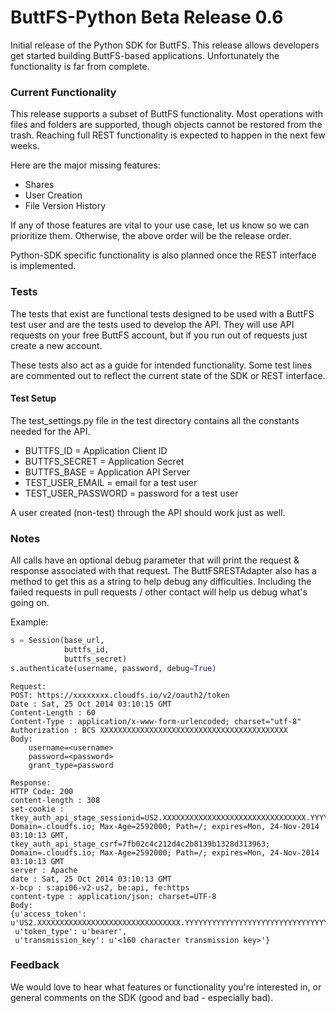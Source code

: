 # ButtFS-Python Beta Release 0.6
Initial release of the Python SDK for ButtFS. This release allows developers get started building ButtFS-based applications. Unfortunately the functionality is far from complete.

### Current Functionality
This release supports a subset of ButtFS functionality. Most operations with files and folders are supported, though objects cannot be restored from the trash. Reaching full REST functionality is expected to happen in the next few weeks.

Here are the major missing features:

* Shares
* User Creation
* File Version History

If any of those features are vital to your use case, let us know so we can prioritize them. Otherwise, the above order will be the release order.

Python-SDK specific functionality is also planned once the REST interface is implemented.

### Tests
The tests that exist are functional tests designed to be used with a ButtFS test user and are the tests used to develop the API. They will use API requests on your free ButtFS account, but if you run out of requests just create a new account.

These tests also act as a guide for intended functionality. Some test lines are commented out to reflect the current state of the SDK or REST interface.

#### Test Setup
The test_settings.py file in the test directory contains all the constants needed for the API. 

* BUTTFS_ID = Application Client ID
* BUTTFS_SECRET = Application Secret
* BUTTFS_BASE = Application API Server
* TEST_USER_EMAIL = email for a test user
* TEST_USER_PASSWORD = password for a test user

A user created (non-test) through the API should work just as well.

### Notes
All calls have an optional debug parameter that will print the request & response associated with that request. The ButtFSRESTAdapter also has a method to get this as a string to help debug any difficulties. Including the failed requests in pull requests / other contact will help us debug what's going on. 

Example: 
```python
s = Session(base_url,
            buttfs_id,
            buttfs_secret)
s.authenticate(username, password, debug=True)
```
```
Request:
POST: https://xxxxxxxx.cloudfs.io/v2/oauth2/token
Date : Sat, 25 Oct 2014 03:10:15 GMT
Content-Length : 60
Content-Type : application/x-www-form-urlencoded; charset="utf-8"
Authorization : BCS XXXXXXXXXXXXXXXXXXXXXXXXXXXXXXXXXXXXXXXXXX
Body:
	username=<username>
	password=<password>
	grant_type=password

Response:
HTTP Code: 200
content-length : 308
set-cookie : tkey_auth_api_stage_sessionid=US2.XXXXXXXXXXXXXXXXXXXXXXXXXXXXXXXX.YYYYYYYYYYYYYYYYYYYYYYYYYYYYYYYYYYYYYYYYYYY; Domain=.cloudfs.io; Max-Age=2592000; Path=/; expires=Mon, 24-Nov-2014 03:10:13 GMT, tkey_auth_api_stage_csrf=7fb02c4c212d4c2b8139b1328d313963; Domain=.cloudfs.io; Max-Age=2592000; Path=/; expires=Mon, 24-Nov-2014 03:10:13 GMT
server : Apache
date : Sat, 25 Oct 2014 03:10:13 GMT
x-bcp : s:api06-v2-us2, be:api, fe:https
content-type : application/json; charset=UTF-8
Body:
{u'access_token': u'US2.XXXXXXXXXXXXXXXXXXXXXXXXXXXXXXXX.YYYYYYYYYYYYYYYYYYYYYYYYYYYYYYYYYYYYYYYYYYY',
 u'token_type': u'bearer',
 u'transmission_key': u'<160 character transmission key>'}
 ```

### Feedback
We would love to hear what features or functionality you're interested in, or general comments on the SDK (good and bad - especially bad). 
